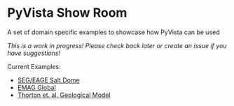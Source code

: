 # PyVista Show Room

A set of domain specific examples to showcase how PyVista can be used

*This is a work in progress! Please check back later or
create an issue if you have suggestions!*

Current Examples:

- [SEG/EAGE Salt Dome](https://nbviewer.jupyter.org/github/pyvista/show-room/blob/master/seg-eage-3d-salt-model.ipynb)
- [EMAG Global](https://nbviewer.jupyter.org/github/pyvista/show-room/blob/master/EMAG-Global.ipynb)
- [Thorton et. al. Geological Model](https://nbviewer.jupyter.org/github/pyvista/show-room/blob/master/Thornton_et_al.ipynb)
